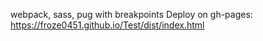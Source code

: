 webpack, sass, pug with breakpoints
Deploy on gh-pages:
https://froze0451.github.io/Test/dist/index.html
